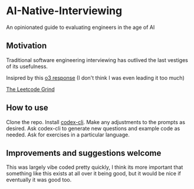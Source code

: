 # AI-Native-Interviewing
An opinionated guide to evaluating engineers in the age of AI

## Motivation
Traditional software engineering interviewing has outlived the last vestiges of its usefulness.  

Insipred by this [o3 response](https://chatgpt.com/share/681ea2a8-3be8-8003-9c7c-f54644fc21a3) (I don't think I was even leading it too much)

[The Leetcode Grind](https://open.spotify.com/track/6eWofv2kSZZ5D7tZ1l5n3x?si=d1594a91e7cb435f)

## How to use

Clone the repo. Install [codex-cli](https://help.openai.com/en/articles/11096431-openai-codex-cli-getting-started). Make any adjustments to the prompts as desired.
Ask codex-cli to generate new questions and example code as needed.  Ask for exercises in a particular language.

## Improvements and suggestions welcome
This was largely vibe coded pretty quickly, I think its more important that something like this exists at all over it being good, but it would be nice if eventually it was good too.
